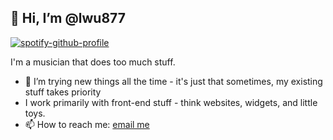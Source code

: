 ## 👋 Hi, I’m @lwu877
[![spotify-github-profile](https://spotify-github-profile.vercel.app/api/view?uid=q0ct9gnvb3ji1vmcf2oevqkr2&cover_image=true&theme=novatorem&show_offline=false&background_color=121212&interchange=false&bar_color=190b2c&bar_color_cover=false)](https://spotify-github-profile.vercel.app/api/view?uid=q0ct9gnvb3ji1vmcf2oevqkr2&redirect=true)

I'm a musician that does too much stuff.

- 👀 I’m trying new things all the time - it's just that sometimes, my existing stuff takes priority
- I work primarily with front-end stuff - think websites, widgets, and little toys.
-  📫 How to reach me: [email me](mailto:lex@lexwu.com)
